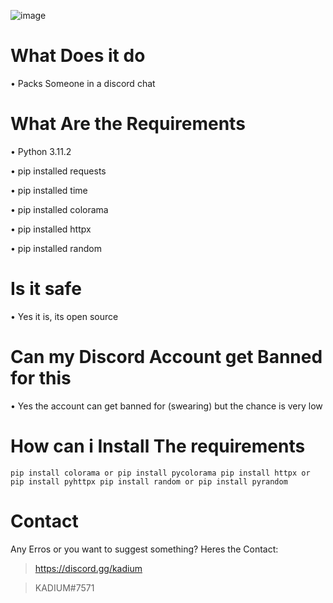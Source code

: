 ![image](https://user-images.githubusercontent.com/124511777/218091441-1afcd3f9-0c30-4708-a74e-6eca38dd6cf9.png)


# What Does it do
• Packs Someone in a discord chat

# What Are the Requirements
• Python 3.11.2

• pip installed requests

• pip installed time

• pip installed colorama

• pip installed httpx

• pip installed random



# Is it safe
• Yes it is, its open source

# Can my Discord Account get Banned for this
• Yes the account can get banned for (swearing) but the chance is very low

# How can i Install The requirements
``
pip install colorama or pip install pycolorama
pip install httpx or pip install pyhttpx
pip install random or pip install pyrandom
``

# Contact
Any Erros or you want to suggest something? Heres the Contact:

> https://discord.gg/kadium

> KADIUM#7571

